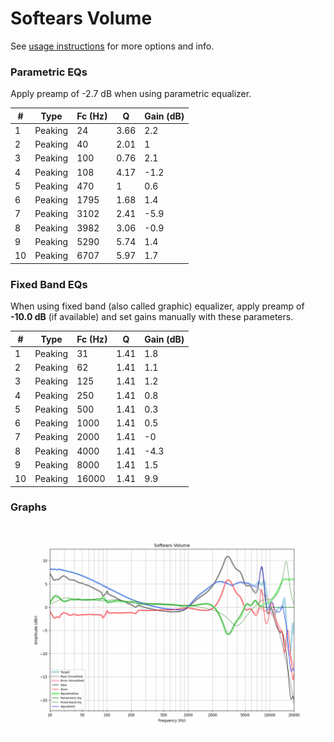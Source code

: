# Softears Volume
See [usage instructions](https://github.com/jaakkopasanen/AutoEq#usage) for more options and info.

### Parametric EQs
Apply preamp of -2.7 dB when using parametric equalizer.

|   # | Type    |   Fc (Hz) |    Q |   Gain (dB) |
|-----|---------|-----------|------|-------------|
|   1 | Peaking |        24 | 3.66 |         2.2 |
|   2 | Peaking |        40 | 2.01 |         1   |
|   3 | Peaking |       100 | 0.76 |         2.1 |
|   4 | Peaking |       108 | 4.17 |        -1.2 |
|   5 | Peaking |       470 | 1    |         0.6 |
|   6 | Peaking |      1795 | 1.68 |         1.4 |
|   7 | Peaking |      3102 | 2.41 |        -5.9 |
|   8 | Peaking |      3982 | 3.06 |        -0.9 |
|   9 | Peaking |      5290 | 5.74 |         1.4 |
|  10 | Peaking |      6707 | 5.97 |         1.7 |

### Fixed Band EQs
When using fixed band (also called graphic) equalizer, apply preamp of **-10.0 dB** (if available) and set gains manually with these parameters.

|   # | Type    |   Fc (Hz) |    Q |   Gain (dB) |
|-----|---------|-----------|------|-------------|
|   1 | Peaking |        31 | 1.41 |         1.8 |
|   2 | Peaking |        62 | 1.41 |         1.1 |
|   3 | Peaking |       125 | 1.41 |         1.2 |
|   4 | Peaking |       250 | 1.41 |         0.8 |
|   5 | Peaking |       500 | 1.41 |         0.3 |
|   6 | Peaking |      1000 | 1.41 |         0.5 |
|   7 | Peaking |      2000 | 1.41 |        -0   |
|   8 | Peaking |      4000 | 1.41 |        -4.3 |
|   9 | Peaking |      8000 | 1.41 |         1.5 |
|  10 | Peaking |     16000 | 1.41 |         9.9 |

### Graphs
![](./Softears%20Volume.png)
